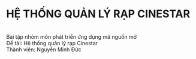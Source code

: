 <h1>HỆ THỐNG QUẢN LÝ RẠP CINESTAR</h1><BR>
Bài tập nhóm môn phát triển ứng dụng mã nguồn mở<br>
Đề tài: Hệ thống quản lý rạp Cinestar<br>
Thành viên: Nguyễn Minh Đức<br>
